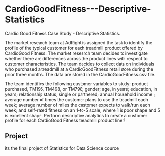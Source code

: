# CardioGoodFitness---Descriptive-Statistics
Cardio Good Fitness Case Study - Descriptive Statistics.

The market research team at AdRight is assigned the task to identify the profile of the typical customer for each treadmill product offered by CardioGood Fitness. The market research team decides to investigate whether there are differences across the product lines with respect to customer characteristics. The team decides to collect data on individuals who purchased a treadmill at a CardioGoodFitness retail store during the prior three months. The data are stored in the CardioGoodFitness.csv file.

The team identifies the following customer variables to study:
product purchased, TM195, TM498, or TM798;
gender;
age, in years;
education, in years;
relationship status, single or partnered;
annual household income ;
average number of times the customer plans to use the treadmill each week;
average number of miles the customer expects to walk/run each week;
and self-rated fitness on an 1-to-5 scale, where 1 is poor shape and 5 is excellent shape.
Perform descriptive analytics to create a customer profile for each CardioGood Fitness treadmill product line.¶


## Project 
its the final project of Statistics for Data Science cource
